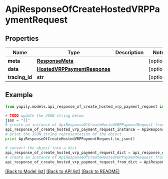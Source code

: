# ApiResponseOfCreateHostedVRPPaymentRequest


## Properties
Name | Type | Description | Notes
------------ | ------------- | ------------- | -------------
**meta** | [**ResponseMeta**](ResponseMeta.md) |  | [optional] 
**data** | [**HostedVRPPaymentResponse**](HostedVRPPaymentResponse.md) |  | [optional] 
**tracing_id** | **str** |  | [optional] 

## Example

```python
from yapily.models.api_response_of_create_hosted_vrp_payment_request import ApiResponseOfCreateHostedVRPPaymentRequest

# TODO update the JSON string below
json = "{}"
# create an instance of ApiResponseOfCreateHostedVRPPaymentRequest from a JSON string
api_response_of_create_hosted_vrp_payment_request_instance = ApiResponseOfCreateHostedVRPPaymentRequest.from_json(json)
# print the JSON string representation of the object
print ApiResponseOfCreateHostedVRPPaymentRequest.to_json()

# convert the object into a dict
api_response_of_create_hosted_vrp_payment_request_dict = api_response_of_create_hosted_vrp_payment_request_instance.to_dict()
# create an instance of ApiResponseOfCreateHostedVRPPaymentRequest from a dict
api_response_of_create_hosted_vrp_payment_request_from_dict = ApiResponseOfCreateHostedVRPPaymentRequest.from_dict(api_response_of_create_hosted_vrp_payment_request_dict)
```
[[Back to Model list]](../README.md#documentation-for-models) [[Back to API list]](../README.md#documentation-for-api-endpoints) [[Back to README]](../README.md)


